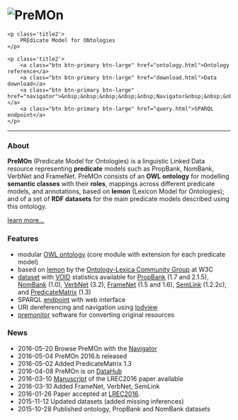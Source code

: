 <div class="well sidebar" id="well-home">
    <h1>
        <img src='images/premon-big.png' alt='PreMOn' title='PreMOn' />
    </h1>

    <p class='title2'>
        PREdicate Model for ONtologies
    </p>

    <p class='title2'>
        <a class="btn btn-primary btn-large" href="ontology.html">Ontology reference</a>
        <a class="btn btn-primary btn-large" href="download.html">Data download</a>
        <a class="btn btn-primary btn-large" href="navigator">&nbsp;&nbsp;&nbsp;&nbsp;&nbsp;Navigator&nbsp;&nbsp;&nbsp;&nbsp;&nbsp;</a>
        <a class="btn btn-primary btn-large" href="query.html">SPARQL endpoint</a>
    </p>
</div>

---------------------------------------

### About

**PreMOn** (Predicate Model for Ontologies) is a linguistic Linked Data resource representing **predicate** models such as PropBank, NomBank, VerbNet and FrameNet.
PreMOn consists of an **OWL ontology** for modelling **semantic classes** with their **roles**, mappings across different predicate models, and annotations, based on **lemon** (Lexicon Model for Ontologies); and of a set of **RDF datasets** for the main predicate models described using this ontology.

[learn more...](overview.html)

### Features

- modular [OWL ontology](ontology.html) (core module with extension for each predicate model)
- based on [lemon](http://www.w3.org/community/ontolex/wiki/Final_Model_Specification) by the [Ontology-Lexica Community Group](https://www.w3.org/community/ontolex/) at W3C
- [dataset](download.html) with [VOID](http://www.w3.org/TR/void/) statistics available for [PropBank](https://verbs.colorado.edu/~mpalmer/projects/ace.html) (1.7 and 2.1.5), [NomBank](https://verbs.colorado.edu/~mpalmer/projects/ace.html) (1.0), [VerbNet](https://verbs.colorado.edu/~mpalmer/projects/verbnet.html) (3.2), [FrameNet](https://framenet.icsi.berkeley.edu/fndrupal/) (1.5 and 1.6), [SemLink](https://verbs.colorado.edu/semlink/) (1.2.2c), and [PredicateMatrix](http://adimen.si.ehu.es/web/PredicateMatrix) (1.3)
- SPARQL [endpoint](query.html) with web interface
- URI dereferencing and navigation using [lodview](https://github.com/dvcama/LodView)
- [premonitor](premonitor.html) software for converting original resources

### News

- 2016-05-20 Browse PreMOn with the [Navigator](navigator)
- 2016-05-04 PreMOn 2016.b released
- 2016-05-02 Added PredicateMatrix 1.3
- 2016-04-08 PreMOn is on [DataHub](https://datahub.io/dataset/premon)
- 2016-03-10 [Manuscript](https://dkm-static.fbk.eu/people/rospocher/files/pubs/2016lrec1.pdf) of the LREC2016 paper available
- 2016-03-10 Added FrameNet, VerbNet, SemLink
- 2016-01-26 Paper accepted at [LREC2016](http://lrec2016.lrec-conf.org/en/).
- 2015-11-12 Updated datasets (added missing inferences)
- 2015-10-28 Published ontology, PropBank and NomBank datasets
